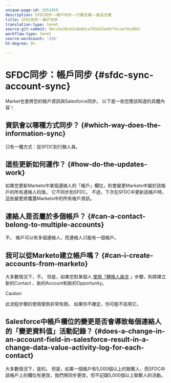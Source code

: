 ```yaml
---
unique-page-id: 2953459
description: SFDC同步——帳戶同步——行銷文檔——產品文檔
title: SFDC同步——帳戶同步
translation-type: tm+mt
source-git-commit: 96cc6a30c63c8e8dca793a52e4bf7ecaef8c08dc
workflow-type: tm+mt
source-wordcount: '225'
ht-degree: 0%

---
```



# SFDC同步：帳戶同步 {#sfdc-sync-account-sync}

Market也會將您的帳戶資訊與Salesforce同步。 以下是一些您應該知道的具體內容！

## 資訊會以哪種方式同步？ {#which-way-does-the-information-sync}

只有一種方式：從SFDC到行銷人員。

## 這些更新如何運作？ {#how-do-the-updates-work}

如果您更新Marketo中某個連絡人的「帳戶」欄位，則會變更Marketo中屬於該帳戶的所有連絡人的值。 它不同步到SFDC。 不過，下次在SFDC中更新該帳戶時，這些變更將覆蓋Marketo中的所有帳戶資訊。

## 連絡人是否屬於多個帳戶？  {#can-a-contact-belong-to-multiple-accounts}

不。 帳戶可以有多個連絡人，而連絡人只能有一個帳戶。

## 我可以從Marketo建立帳戶嗎？ {#can-i-create-accounts-from-marketo}

大多數情況下，不。 但是，如果您對某個人 [使用「轉換人員流](../../../../product-docs/core-marketo-concepts/smart-campaigns/flow-actions/convert-person.md) 」步驟，則將建立新的Contact 、新的Account和新的Opportunity。

>[!CAUTION]
>
>此流程步驟的使用案例非常有限。 如果你不確定，你可能不該用它。

## Salesforce中帳戶欄位的變更是否會導致每個連絡人的「變更資料值」活動記錄？  {#does-a-change-in-an-account-field-in-salesforce-result-in-a-change-data-value-activity-log-for-each-contact}

大多數情況下，是的。 但是，如果一個帳戶有5,000個以上的聯繫人，而SFDC中該帳戶上的欄位有更改，我們將同步更改，但不記錄5,000個以上聯繫人的活動。
